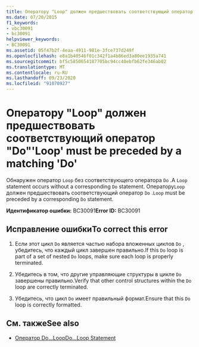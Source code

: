 ```yaml
---
title: Оператору "Loop" должен предшествовать соответствующий оператор "Do"
ms.date: 07/20/2015
f1_keywords:
- vbc30091
- bc30091
helpviewer_keywords:
- BC30091
ms.assetid: 05f47b2f-4eaa-4911-981e-3fce737d249f
ms.openlocfilehash: e8a1b40546f01c342f1a4b86ed3a80ee1935a741
ms.sourcegitcommit: bf5c5850654187705bc94cc40ebfb62fe346ab02
ms.translationtype: MT
ms.contentlocale: ru-RU
ms.lasthandoff: 09/23/2020
ms.locfileid: "91070927"
---
```

# <a name="loop-must-be-preceded-by-a-matching-do"></a><span data-ttu-id="c22b5-102">Оператору "Loop" должен предшествовать соответствующий оператор "Do"</span><span class="sxs-lookup"><span data-stu-id="c22b5-102">'Loop' must be preceded by a matching 'Do'</span></span>

<span data-ttu-id="c22b5-103">Обнаружен оператор `Loop` без соответствующего оператора `Do` .</span><span class="sxs-lookup"><span data-stu-id="c22b5-103">A `Loop` statement occurs without a corresponding `Do` statement.</span></span> <span data-ttu-id="c22b5-104">Оператору`Loop` должен предшествовать соответствующий оператор `Do` .</span><span class="sxs-lookup"><span data-stu-id="c22b5-104">`Loop` must be preceded by a corresponding `Do` statement.</span></span>  
  
 <span data-ttu-id="c22b5-105">**Идентификатор ошибки:** BC30091</span><span class="sxs-lookup"><span data-stu-id="c22b5-105">**Error ID:** BC30091</span></span>  
  
## <a name="to-correct-this-error"></a><span data-ttu-id="c22b5-106">Исправление ошибки</span><span class="sxs-lookup"><span data-stu-id="c22b5-106">To correct this error</span></span>  
  
1. <span data-ttu-id="c22b5-107">Если этот цикл `Do` является частью набора вложенных циклов `Do` , убедитесь, что каждый цикл завершен правильно.</span><span class="sxs-lookup"><span data-stu-id="c22b5-107">If this `Do` loop is part of a set of nested `Do` loops, make sure each loop is properly terminated.</span></span>  
  
2. <span data-ttu-id="c22b5-108">Убедитесь в том, что другие управляющие структуры в цикле `Do` завершены правильно.</span><span class="sxs-lookup"><span data-stu-id="c22b5-108">Verify that other control structures within the `Do` loop are correctly terminated.</span></span>  
  
3. <span data-ttu-id="c22b5-109">Убедитесь, что цикл `Do` имеет правильный формат.</span><span class="sxs-lookup"><span data-stu-id="c22b5-109">Ensure that this `Do` loop is correctly formatted.</span></span>  
  
## <a name="see-also"></a><span data-ttu-id="c22b5-110">См. также</span><span class="sxs-lookup"><span data-stu-id="c22b5-110">See also</span></span>

- [<span data-ttu-id="c22b5-111">Оператор Do…Loop</span><span class="sxs-lookup"><span data-stu-id="c22b5-111">Do...Loop Statement</span></span>](../language-reference/statements/do-loop-statement.md)
